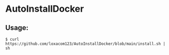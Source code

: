 # AutoInstallDocker

## Usage:

```shell
$ curl https://github.com/loxacom123/AutoInstallDocker/blob/main/install.sh | sh
```
